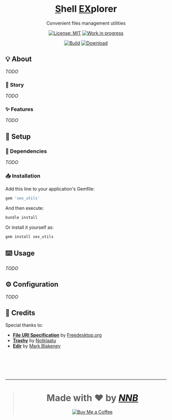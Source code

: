 <h1 align="center"><u>S</u>hell <u>EX</u>plorer</h1>
<p align="center">Convenient files management utilities</p>
<p align="center">
  <a href="https://github.com/NNBnh/sex_utils/blob/main/LICENSE"><img src="https://img.shields.io/github/license/NNBnh/sex_utils?labelColor=585858&color=DE5D6E&style=for-the-badge" alt="License: MIT"></a>
  <a href="https://gist.github.com/NNBnh/9ef453aba3efce26046e0d3119dab5a7#work-in-progress"><img src="https://img.shields.io/github/last-commit/NNBnh/sex_utils?labelColor=585858&color=DE5D6E&style=for-the-badge" alt="Work in progress"></a>
</p>
<p align="center">
  <a href="https://github.com/NNBnh/sex_utils/actions"><img src="https://img.shields.io/github/workflow/status/NNBnh/sex_utils/Ruby?labelColor=585858&color=DE5D6E&style=flat-square" alt="Build"></a>
  <!-- <img src="https://img.shields.io/codacy/coverage/TODO?labelColor=585858&color=DE5D6E&style=flat-square" alt="Coverage"> -->
  <a href="https://rubygems.org/gems/sex_utils"><img src="https://img.shields.io/gem/dt/sex_utils?labelColor=585858&color=DE5D6E&style=flat-square" alt="Download"></a>
</p>

## 💡 About

_TODO_

### 📔 Story

_TODO_

### ✨ Features

_TODO_

## 🚀 Setup

### 🧾 Dependencies

_TODO_

### 📥 Installation

Add this line to your application's Gemfile:

```ruby
gem 'sex_utils'
```

And then execute:

```sh
bundle install
```

Or install it yourself as:

```sh
gem install sex_utils
```

## ⌨️ Usage

_TODO_

## ⚙️ Configuration

_TODO_

## 💌 Credits

Special thanks to:
- [**File URI Specification**](https://www.freedesktop.org/wiki/Specifications/file-uri-spec) by [Freedesktop.org](https://www.freedesktop.org)
- [**Trashy**](https://gitlab.com/trashy/trashy) by [Notklaatu](https://gitlab.com/notklaatu)
- [**Edir**](https://github.com/bulletmark/edir) by [Mark Blakeney](https://github.com/bulletmark)

<br><br><br><br>

---

> <h1 align="center">Made with ❤️ by <a href="https://github.com/NNBnh"><i>NNB</i></a></h1>
>
> <p align="center"><a href="https://www.buymeacoffee.com/nnbnh"><img src="https://img.shields.io/badge/buy_me_a_coffee%20-%23F7CA88.svg?logo=buy-me-a-coffee&logoColor=333333&style=for-the-badge" alt="Buy Me a Coffee"></a></p>
